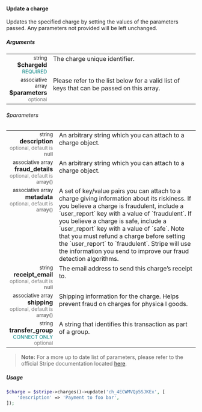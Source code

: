 #### Update a charge

Updates the specified charge by setting the values of the parameters passed. Any parameters not provided will be left unchanged.

##### Arguments

<table>
    <tbody>
        <tr valign="top">
            <td width="20%" style="text-align: right">
                <small>string</small> <strong>$chargeId</strong><br />
                <small style="color: teal;">REQUIRED</small>
            </td>
            <td width="80%">
                The charge unique identifier.
            </td>
        </tr>
        <tr valign="top">
            <td width="20%" style="text-align: right">
                <small>associative array</small> <strong>$parameters</strong><br />
                <small style="color: grey;">optional</small>
            </td>
            <td width="80%">
                Please refer to the list below for a valid list of keys that can be passed on this array.
            </td>
        </tr>
    </tbody>
</table>

###### $parameters

<table>
    <tbody>
        <tr valign="top">
            <td width="20%" style="text-align: right">
                <small>string</small> <strong>description</strong><br />
                <small style="color: grey;">optional, default is <strong>null</strong></small>
            </td>
            <td width="80%">
                An arbitrary string which you can attach to a charge object.
            </td>
        </tr>
        <tr valign="top">
            <td width="20%" style="text-align: right">
                <small>associative array</small> <strong>fraud_details</strong><br />
                <small style="color: grey;">optional, default is <strong>array()</strong></small>
            </td>
            <td width="80%">
                An arbitrary string which you can attach to a charge object.
            </td>
        </tr>
        <tr valign="top">
            <td width="20%" style="text-align: right">
                <small>associative array</small> <strong>metadata</strong><br />
                <small style="color: grey;">optional, default is <strong>array()</strong></small>
            </td>
            <td width="80%">
                A set of key/value pairs you can attach to a charge giving information about its riskiness. If you believe a charge is fraudulent, include a `user_report` key with a value of `fraudulent`. If you believe a charge is safe, include a `user_report` key with a value of `safe`. Note that you must refund a charge before setting the `user_report` to `fraudulent`. Stripe will use the information you send to improve our fraud detection algorithms.
            </td>
        </tr>
        <tr valign="top">
            <td width="20%" style="text-align: right">
                <small>string</small> <strong>receipt_email</strong><br />
                <small style="color: grey;">optional, default is <strong>null</strong></small>
            </td>
            <td width="80%">
                The email address to send this charge’s receipt to.
            </td>
        </tr>
        <tr valign="top">
            <td width="20%" style="text-align: right">
                <small>associative array</small> <strong>shipping</strong><br />
                <small style="color: grey;">optional, default is <strong>array()</strong></small>
            </td>
            <td width="80%">
                Shipping information for the charge. Helps prevent fraud on charges for physica l goods.
            </td>
        </tr>
        <tr valign="top">
            <td width="20%" style="text-align: right">
                <small>string</small> <strong>transfer_group</strong><br />
                <small style="color: teal;">CONNECT ONLY</small><br />
                <small style="color: grey;">optional</small>
            </td>
            <td width="80%">
                A string that identifies this transaction as part of a group.
            </td>
        </tr>
    </tbody>
</table>

> **Note:** For a more up to date list of parameters, please refer to the official Stripe documentation located [here](https://stripe.com/docs/api#update_charge).

##### Usage

```php
$charge = $stripe->charges()->update('ch_4ECWMVQp5SJKEx', [
    'description' => 'Payment to foo bar',
]);
```
